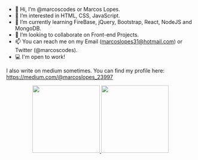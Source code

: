 - 👋 Hi, I’m @marcoscodes or Marcos Lopes.
- 👀 I’m interested in HTML, CSS, JavaScript.
- 🌱 I’m currently learning FireBase, jQuery, Bootstrap, React, NodeJS and MongoDB.
- 💞️ I’m looking to collaborate on Front-end Projects.
- 📫 You can reach me on my Email (marcoslopes31@hotmail.com) or Twitter (@marcoscodes).
- 💻 I'm open to work!

I also write on medium sometimes. You can find my profile here: https://medium.com/@marcoslopes_23997

 <div align="center">
  <a href="https://github.com/marcosighs">
  <img height="180em" src="https://github-readme-stats.vercel.app/api?username=marcosighs&show_icons=true&theme=dark&include_all_commits=true&count_private=true"/>
  <img height="180em" src="https://github-readme-stats.vercel.app/api/top-langs/?username=marcosighs&layout=compact&langs_count=7&theme=dracula"/>
 </div> 
